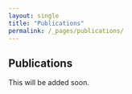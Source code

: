 ```yaml
---
layout: single
title: "Publications"
permalink: /_pages/publications/
---
```


## Publications
This will be added soon. 
